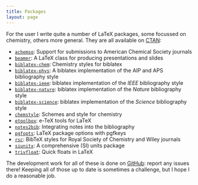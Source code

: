 ```yaml
---
title: Packages
layout: page
---
```

For the user I write quite a number of LaTeX packages, some focussed on chemistry, others more general. They are all available on [CTAN](https://www.ctan.org):

- [`achemso`](https://ctan.org/pkg/achemso): Support for submissions to American Chemical Society journals
- [`beamer`](https://ctan.org/pkg/beamer): A LaTeX class for producing presentations and slides
- [`biblatex-chem`](https://ctan.org/pkg/biblatex-chem): Chemistry styles for biblatex
- [`biblatex-phys`](https://ctan.org/pkg/biblatex-phys): A biblatex implementation of the AIP and APS bibliography style
- [`biblatex-ieee`](https://ctan.org/pkg/biblatex-ieee): biblatex implementation of the _IEEE_ bibliography style
- [`biblatex-nature`](https://ctan.org/pkg/biblatex-nature): biblatex implementation of the _Nature_ bibliography style
- [`biblatex-science`](https://ctan.org/pkg/biblatex-science): biblatex implementation of the _Science_ bibliography style
- [`chemstyle`](https://ctan.org/pkg/chemstyle): Schemes and style for chemistry
- [`etoolbox`](https://ctan.org/pkg/etoolbox): e-TeX tools for LaTeX
- [`notes2bib`](https://ctan.org/pkg/notes2bib): Integrating notes into the bibliography
- [`pgfopts`](https://ctan.org/pkg/pgfopts): LaTeX package options with pgfkeys
- [`rsc`](https://ctan.org/pkg/rsc): BibTeX styles for Royal Society of Chemistry and Wiley journals
- [`siunitx`](https://ctan.org/pkg/siunitx): A comprehensive (SI) units package
- [`trivfloat`](https://ctan.org/pkg/trivfloat): Quick floats in LaTeX

The development work for all of these is done on [GitHub](https://github.com/josephwright): report any issues there! Keeping all of those up to date is sometimes a challenge, but I hope I do a reasonable job.
